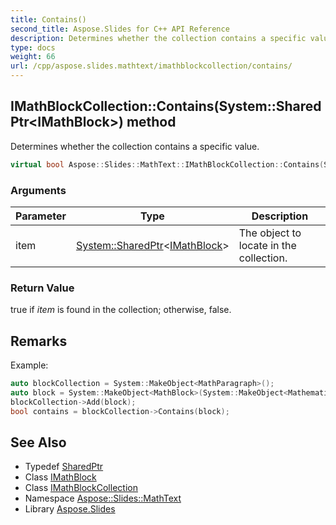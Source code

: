 ```yaml
---
title: Contains()
second_title: Aspose.Slides for C++ API Reference
description: Determines whether the collection contains a specific value.
type: docs
weight: 66
url: /cpp/aspose.slides.mathtext/imathblockcollection/contains/
---
```

## IMathBlockCollection::Contains(System::SharedPtr\<IMathBlock\>) method


Determines whether the collection contains a specific value.

```cpp
virtual bool Aspose::Slides::MathText::IMathBlockCollection::Contains(System::SharedPtr<IMathBlock> item)=0
```


### Arguments

| Parameter | Type | Description |
| --- | --- | --- |
| item | [System::SharedPtr](../../../system/sharedptr/)\<[IMathBlock](../../imathblock/)\> | The object to locate in the collection. |

### Return Value

true if *item*  is found in the collection; otherwise, false.
## Remarks



Example: 
```cpp
auto blockCollection = System::MakeObject<MathParagraph>();
auto block = System::MakeObject<MathBlock>(System::MakeObject<MathematicalText>(u"y"));
blockCollection->Add(block);
bool contains = blockCollection->Contains(block);
```

## See Also

* Typedef [SharedPtr](../../system/sharedptr/)
* Class [IMathBlock](../imathblock/)
* Class [IMathBlockCollection](./)
* Namespace [Aspose::Slides::MathText](../)
* Library [Aspose.Slides](../../)